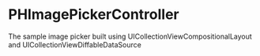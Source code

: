 # PHImagePickerController
The sample image picker built using UICollectionViewCompositionalLayout and UICollectionViewDiffableDataSource 
